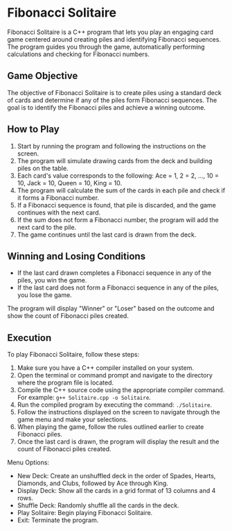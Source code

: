 # Fibonacci Solitaire

Fibonacci Solitaire is a C++ program that lets you play an engaging card game centered around creating piles and identifying Fibonacci sequences. The program guides you through the game, automatically performing calculations and checking for Fibonacci numbers.

## Game Objective

The objective of Fibonacci Solitaire is to create piles using a standard deck of cards and determine if any of the piles form Fibonacci sequences. The goal is to identify the Fibonacci piles and achieve a winning outcome.

## How to Play

1. Start by running the program and following the instructions on the screen.
2. The program will simulate drawing cards from the deck and building piles on the table.
3. Each card's value corresponds to the following: Ace = 1, 2 = 2, ..., 10 = 10, Jack = 10, Queen = 10, King = 10.
4. The program will calculate the sum of the cards in each pile and check if it forms a Fibonacci number.
5. If a Fibonacci sequence is found, that pile is discarded, and the game continues with the next card.
6. If the sum does not form a Fibonacci number, the program will add the next card to the pile.
7. The game continues until the last card is drawn from the deck.

## Winning and Losing Conditions

- If the last card drawn completes a Fibonacci sequence in any of the piles, you win the game.
- If the last card does not form a Fibonacci sequence in any of the piles, you lose the game.

The program will display "Winner" or "Loser" based on the outcome and show the count of Fibonacci piles created.

## Execution

To play Fibonacci Solitaire, follow these steps:

1. Make sure you have a C++ compiler installed on your system.
2. Open the terminal or command prompt and navigate to the directory where the program file is located.
3. Compile the C++ source code using the appropriate compiler command. For example: `g++ Solitaire.cpp -o Solitaire`.
4. Run the compiled program by executing the command: `./Solitaire`.
5. Follow the instructions displayed on the screen to navigate through the game menu and make your selections.
6. When playing the game, follow the rules outlined earlier to create Fibonacci piles.
7. Once the last card is drawn, the program will display the result and the count of Fibonacci piles created.

Menu Options:
- New Deck: Create an unshuffled deck in the order of Spades, Hearts, Diamonds, and Clubs, followed by Ace through King.
- Display Deck: Show all the cards in a grid format of 13 columns and 4 rows.
- Shuffle Deck: Randomly shuffle all the cards in the deck.
- Play Solitaire: Begin playing Fibonacci Solitaire.
- Exit: Terminate the program.

